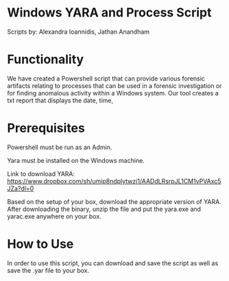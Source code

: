 # Windows YARA and Process Script
Scripts by: Alexandra Ioannidis, Jathan Anandham


# Functionality
We have created a Powershell script that can provide various forensic artifacts relating to processes that can be used in a forensic investigation or for finding anomalous activity within a Windows system. Our tool creates a txt report that displays the date, time,

# Prerequisites
Powershell must be run as an Admin. 

Yara must be installed on the Windows machine. 

Link to download YARA:
https://www.dropbox.com/sh/umip8ndplytwzj1/AADdLRsrpJL1CM1vPVAxc5JZa?dl=0

Based on the setup of your box, download the appropriate version of YARA. 
After downloading the binary, unzip the file and put the yara.exe and yarac.exe anywhere on your box. 

# How to Use
In order to use this script, you can download and save the script as well as save the .yar file to your box.  
